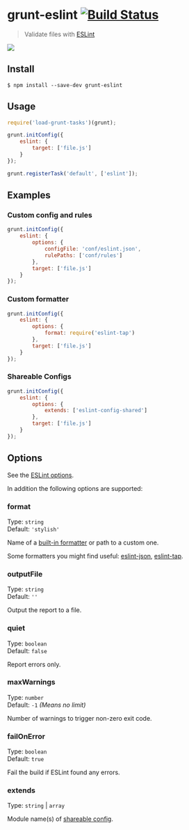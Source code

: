 # grunt-eslint [![Build Status](https://travis-ci.org/sindresorhus/grunt-eslint.svg?branch=master)](https://travis-ci.org/sindresorhus/grunt-eslint)

> Validate files with [ESLint](https://eslint.org)

![](screenshot.png)


## Install

```
$ npm install --save-dev grunt-eslint
```


## Usage

```js
require('load-grunt-tasks')(grunt);

grunt.initConfig({
	eslint: {
		target: ['file.js']
	}
});

grunt.registerTask('default', ['eslint']);
```


## Examples

### Custom config and rules

```js
grunt.initConfig({
	eslint: {
		options: {
			configFile: 'conf/eslint.json',
			rulePaths: ['conf/rules']
		},
		target: ['file.js']
	}
});
```

### Custom formatter

```js
grunt.initConfig({
	eslint: {
		options: {
			format: require('eslint-tap')
		},
		target: ['file.js']
	}
});
```

### Shareable Configs

```js
grunt.initConfig({
	eslint: {
		options: {
			extends: ['eslint-config-shared']
		},
		target: ['file.js']
	}
});
```

## Options

See the [ESLint options](https://eslint.org/docs/developer-guide/nodejs-api#cliengine).


In addition the following options are supported:

### format

Type: `string`<br>
Default: `'stylish'`

Name of a [built-in formatter](https://github.com/nzakas/eslint/tree/master/lib/formatters) or path to a custom one.

Some formatters you might find useful: [eslint-json](https://github.com/sindresorhus/eslint-json), [eslint-tap](https://github.com/sindresorhus/eslint-tap).

### outputFile

Type: `string`<br>
Default: `''`

Output the report to a file.

### quiet

Type: `boolean`<br>
Default: `false`

Report errors only.

### maxWarnings

Type: `number`<br>
Default: `-1` *(Means no limit)*

Number of warnings to trigger non-zero exit code.

### failOnError

Type: `boolean`<br>
Default: `true`

Fail the build if ESLint found any errors.

### extends

Type: `string` | `array`<br>

Module name(s) of [shareable config](https://eslint.org/docs/developer-guide/shareable-configs).
